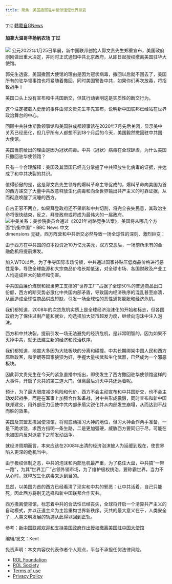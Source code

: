 ```yaml
---
title: 聚焦：美国撒回驻华使领馆促世界巨变
---
```

`丁过` [轉載自GNews](https://gnews.org/zh-hans/1910293/)

#### 加拿大温哥华扬帆农场 丁过
![](https://assets.gnews.org/wp-content/uploads/2022/01/8B5330B5-16FA-42F2-8430-717678FCFDBB_1_201_a-scaled.jpeg)
公元2022年1月25日早晨，新中国联邦创始人郭文贵先生郑重宣布，美国政府刚刚做出重大决定，并同时正式通知中共北京政府，从即日起授权撤离美国驻华大使馆。

郭先生透露，美国撒回大使馆的理由是因为冠状病毒，撒回以后就不回去了，美国所有的驻华领事馆也将紧随着撒回。同时美国警告中共，如果你们再次放毒，将招致战争！

美国口头上没有宣布和中共国断交，但其行动表明这是实质性的断交行为。

这个注定被载入史册的事件由郭文贵先生率先宣布，说明新中囯联邦已经站在世界政治舞台的中心。

回顾中共驻休斯敦领事馆和美国驻成都领事馆在2020年7月先后关闭，显示美中关系已经恶化，但几乎所有人都想不到18个月后的今天，美国毅然撒回驻中共国大使馆。

美国当前给出的理由是因为冠状病毒。中共（冠状）病毒在全球肆虐，为什么美国只撒回驻华使领馆？

只有一个合理解释：美国及其盟国已经充分掌握了中共释放生化病毒的证据，并达成了和中共决裂的共识。

值得骄傲的是，这是郭文贵先生领导的爆料革命主导促成的，爆料革命向美国为首的西方递交了大量中共故意释放生化病毒和向全世界输出共产主义的可靠证据，从而彻底唤醒了沉睡的西方。

自古正邪不两立，如果拜登政府还不果断和中共切割，将完全丧失民意，其政治生命将很快结束，反之，拜登政府或将成为最伟大的一届政府。
![中美关系：美参院委员会通过《2021年战略竞争法案》，美国将从哪几个方面“抗衡中国” - BBC News 中文](https://ichef.bbci.co.uk/news/640/cpsprodpb/18250/production/_101569889_gettyimages-862290790.jpg)dimensions
无疑，西方阵营和中共断交必然导致一场全球性的深刻、激烈巨变：

由于西方在中共国的资本投资近10万亿元美元，双方交恶后，一场前所未有的金融危机将提前爆发。

加入WTO以后，为了争夺国际市场份额，中共通过国家补贴压低商品价格进行恶性竞争，导致全球能源和大宗商品价格长期低迷，对全球市场、各国财政及产业工人均造成巨大的破坏和伤害。

中共国由廉价煤炭和奴隶劳工支撑的“世界工厂”占据了全球50%的普通商品出口份额，西方的断交势必激化中共国内部矛盾，导致国内经济秩序的混乱甚至崩溃，从而造成全球性商品供应短缺，引发一场全球性的恶性通货膨胀和经济危机。

我们都知道，2008年的次贷危机实质上是全球经济泡沫化的开始和标志，但各国政府为了保住过剩产能和就业，均选择加大货币超发力度，继续向泡沫中注入泡沫。

西方和中共决裂，提前引发一场无法避免的经济危机，是非常明智的。因为如果不灭掉中共，就无法建立新的经济和政治秩序。

我们都知道，地震大多因为大陆板块的分离和碰撞。中共长期绑架中国人民和西方腐败政客，和伊朗等国家狼狈为奸，手握大量核武和生化武器，已然成为一个邪恶板块。

因此郭文贵先生在今天的紧急直播中指出，即使发生了西方撒回驻华使领馆这样的大事件，开启了灭共的第三道大门，但离最后消灭中共还远着呢。

预计，为了最大限度减少风险和代价，西方不会主动宣布和中共国断交，也不会主动发起战争，而是在军事上加强合作和备战，对中共形成震慑，同时宣布和新中国联邦建交，用外部压力促使中共内部矛盾尖锐化并从内部发生崩塌，从而达到不战而胜的效果。

美国及其盟友撒回使领馆，将彻底动摇习大神的地位，但习大神会作两手准备，一是下跪求饶，求西方指明一条生路，二是更加强硬，威胁西方要同归于尽，可能在未被国内反对派拿下之前发动战争。

就经济周期而言，本来应该在2008年出清的经济泡沫被人为延缓到现在，使世界陷入更深的危机当中。

由于极权体制之恶，中共的泡沫和内部危机最严重，为了稳住大盘，中共搞“一带一路”，为其“世界工厂”占领外销市场，为了维护极权统治，要称霸世界，当力不从心时，就释放生化病毒来达到目的。

显然，以美国为首的西方已经看清了现实和中共的邪恶：让中共活着，自己只能死，因此西方将别无选择和新中国联邦合作灭共。

西方撒离使领馆，标志着中共的合法性已经丧失，全球将开启一个清算共产主义的自动模式，并以正道主义为主旨重构世界新秩序。灭共的最大意义在于，人类安全了，人类文明发展的轨迹从此得以回到正轨。

参考：[新中国联邦欢迎和支持美国政府作出授权撤离美国驻中国大使馆](https://gnews.org/zh-hans/1908643/)

编辑/发文：Kent

 

免责声明：本文内容仅代表作者个人观点，平台不承担任何法律风险。

- [ROL Foundation](https://rolfoundation.org/)
- [ROL Society](https://rolsociety.org/)
- [Terms of use](https://gnews.org/terms-of-use-3/)
- [Privacy Policy](https://gnews.org/privacy-policy/)

